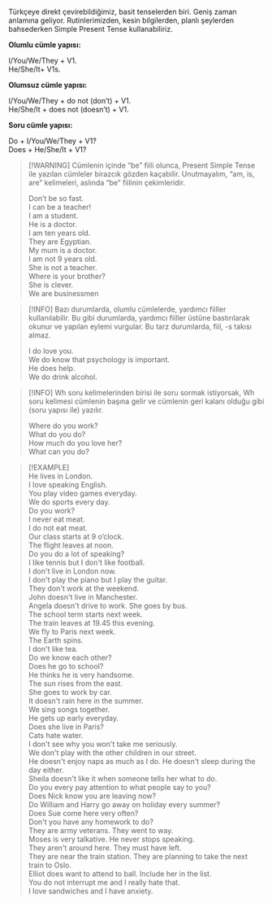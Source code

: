 Türkçeye direkt çevirebildiğimiz, basit tenselerden biri. Geniş zaman anlamına geliyor. Rutinlerimizden, kesin bilgilerden, planlı şeylerden bahsederken Simple Present Tense kullanabiliriz.  

**Olumlu cümle yapısı:**  

I/You/We/They + V1.  
He/She/It+ V1s.  

**Olumsuz cümle yapısı:**  

I/You/We/They + do not (don’t) + V1.  
He/She/It + does not (doesn’t) + V1.  

**Soru cümle yapısı:**  

Do + I/You/We/They + V1?  
Does + He/She/It + V1?  

> [!WARNING] Cümlenin içinde “be” fiili olunca, Present Simple Tense ile yazılan cümleler birazcık gözden kaçabilir. Unutmayalım, “am, is, are” kelimeleri, aslında “be” fiilinin çekimleridir.  
>  
> Don’t be so fast.  
> I can be a teacher!  
> I am a student.  
> He is a doctor.  
> I am ten years old.  
> They are Egyptian.  
> My mum is a doctor.  
> I am not 9 years old.  
> She is not a teacher.  
> Where is your brother?  
> She is clever.  
> We are businessmen  

> [!INFO] Bazı durumlarda, olumlu cümlelerde, yardımcı fiiller kullanılabilir. Bu gibi durumlarda, yardımcı fiiller üstüne bastırılarak okunur ve yapılan eylemi vurgular. Bu tarz durumlarda, fiil, -s takısı almaz.  
>  
> I do love you.  
> We do know that psychology is important.  
> He does help.  
> We do drink alcohol.  

> [!INFO] Wh soru kelimelerinden birisi ile soru sormak istiyorsak, Wh soru kelimesi cümlenin başına gelir ve cümlenin geri kalanı olduğu gibi (soru yapısı ile) yazılır.  
>  
> Where do you work?  
> What do you do?  
> How much do you love her?  
> What can you do?  

> [!EXAMPLE]  
> He lives in London.  
> I love speaking English.  
> You play video games everyday.  
> We do sports every day.  
> Do you work?  
> I never eat meat.  
> I do not eat meat.  
> Our class starts at 9 o’clock.  
> The flight leaves at noon.  
> Do you do a lot of speaking?  
> I like tennis but I don't like football.  
> I don't live in London now.  
> I don't play the piano but I play the guitar.  
> They don't work at the weekend.  
> John doesn't live in Manchester.  
> Angela doesn't drive to work. She goes by bus.  
> The school term starts next week.  
> The train leaves at 19.45 this evening.  
> We fly to Paris next week.  
> The Earth spins.  
> I don't like tea.  
> Do we know each other?  
> Does he go to school?  
> He thinks he is very handsome.  
> The sun rises from the east.  
> She goes to work by car.  
> It doesn't rain here in the summer.  
> We sing songs together.  
> He gets up early everyday.  
> Does she live in Paris?  
> Cats hate water.  
> I don't see why you won't take me seriously.  
> We don't play with the other children in our street.  
> He doesn't enjoy naps as much as I do. He doesn't sleep during the day either.  
> Sheila doesn't like it when someone tells her what to do.  
> Do you every pay attention to what people say to you?  
> Does Nick know you are leaving now?  
> Do William and Harry go away on holiday every summer?  
> Does Sue come here very often?  
> Don't you have any homework to do?  
> They are army veterans. They went to way.  
> Moses is very talkative. He never stops speaking.  
> They aren't around here. They must have left.  
> They are near the train station. They are planning to take the next train to Oslo.  
> Elliot does want to attend to ball. Include her in the list.  
> You do not interrupt me and I really hate that.  
> I love sandwiches and I have anxiety.  
